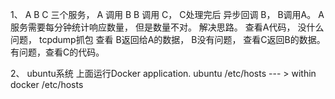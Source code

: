 1、 A B C 三个服务， A 调用 B B 调用 C， C处理完后 异步回调 B， B调用A。 A服务需要每分钟统计响应数量， 但是数量不对。
解决思路。 查看A代码， 没什么问题， tcpdump抓包 查看 B返回给A的数据， B没有问题， 查看C返回B的数据。 有问题，查看C的代码。


2、 ubuntu系统 上面运行Docker application.  ubuntu /etc/hosts   --- >  within docker /etc/hosts